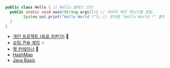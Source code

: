 ```java
public class Hello { // Hello 클래스 선언
  public static void main(String args[]){ // 자바의 메인 메소드를 알림.
        System.out.print("Hello World !"); // 문자열 "Hello World !" 출력.
  }
}

```

+ <a href="https://github.com/DevJaepaL/TIL/tree/main/JAVA/VendingMachine">개인 프로젝트 (음료 자판기)</a> 🥤
+ <a href="https://github.com/DevJaepaL/TIL/tree/main/JAVA/ShootingConsoleGame">슈팅 콘솔 게임</a> 💥
+ <a href="https://github.com/DevJaepaL/TIL/tree/main/JAVA/PetContainer">펫 컨테이너</a> 🐶
+ <a href="https://github.com/DevJaepaL/TIL/tree/main/JAVA/HashMap">HashMap</a>
+ <a href="https://github.com/DevJaepaL/TIL/tree/main/JAVA/Basics">Java Basic</a>
